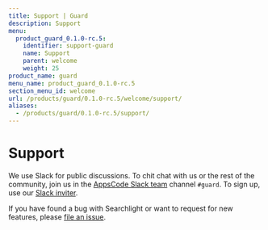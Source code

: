 ```yaml
---
title: Support | Guard
description: Support
menu:
  product_guard_0.1.0-rc.5:
    identifier: support-guard
    name: Support
    parent: welcome
    weight: 25
product_name: guard
menu_name: product_guard_0.1.0-rc.5
section_menu_id: welcome
url: /products/guard/0.1.0-rc.5/welcome/support/
aliases:
  - /products/guard/0.1.0-rc.5/support/
---
```

# Support

We use Slack for public discussions. To chit chat with us or the rest of the community, join us in the [AppsCode Slack team](https://appscode.slack.com/messages/C8M8HANQ0/details/) channel `#guard`. To sign up, use our [Slack inviter](https://slack.appscode.com/).

If you have found a bug with Searchlight or want to request for new features, please [file an issue](https://github.com/appscode/guard/issues/new).
